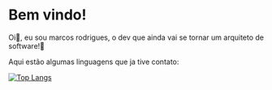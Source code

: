 # Bem vindo!

Oi👋, eu sou marcos rodrigues, o dev que ainda vai se tornar um arquiteto de software!💪

Aqui estão algumas linguagens que ja tive contato:

[![Top Langs](https://github-readme-stats.vercel.app/api/top-langs/?username=marcos-silva-rodrigues&layout=compact)](https://github.com/anuraghazra/github-readme-stats)

